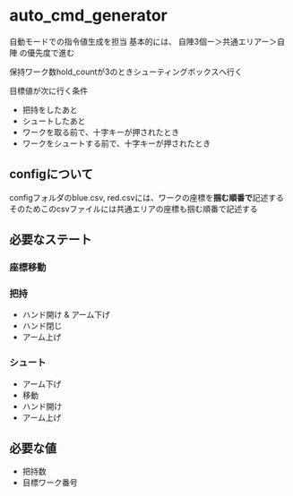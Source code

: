 # auto_cmd_generator
自動モードでの指令値生成を担当
基本的には、
自陣3個ー＞共通エリアー＞自陣
の優先度で進む

保持ワーク数hold_countが3のときシューティングボックスへ行く

目標値が次に行く条件
- 把持をしたあと
- シュートしたあと
- ワークを取る前で、十字キーが押されたとき
- ワークをシュートする前で、十字キーが押されたとき

## configについて
configフォルダのblue.csv, red.csvには、ワークの座標を**掴む順番で**記述する
そのためこのcsvファイルには共通エリアの座標も掴む順番で記述する

## 必要なステート
### 座標移動

### 把持
- ハンド開け & アーム下げ
- ハンド閉じ
- アーム上げ

### シュート
- アーム下げ
- 移動
- ハンド開け
- アーム上げ

## 必要な値
- 把持数
- 目標ワーク番号


